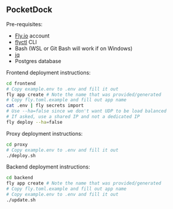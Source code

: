 ## PocketDock

Pre-requisites:
- [Fly.io](https://fly.io) account
- [flyctl](https://fly.io/docs/hands-on/install-flyctl/) CLI
- Bash (WSL or Git Bash will work if on Windows)
- [jq](https://jqlang.github.io/jq/)
- Postgres database

Frontend deployment instructions:
```sh
cd frontend
# Copy example.env to .env and fill it out
fly app create # Note the name that was provided/generated
# Copy fly.toml.example and fill out app name
cat .env | fly secrets import
# Use --ha=false since we don't want UDP to be load balanced
# If asked, use a shared IP and not a dedicated IP
fly deploy --ha=false
```

Proxy deployment instructions:
```sh
cd proxy
# Copy example.env to .env and fill it out
./deploy.sh
```

Backend deployment instructions:
```sh
cd backend
fly app create # Note the name that was provided/generated
# Copy fly.toml.example and fill out app name
# Copy example.env to .env and fill it out
./update.sh
```